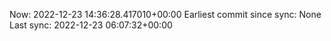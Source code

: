 Now: 2022-12-23 14:36:28.417010+00:00 Earliest commit since sync: None Last sync: 2022-12-23 06:07:32+00:00
